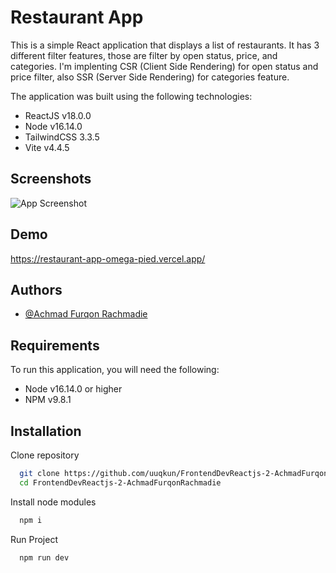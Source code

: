 
# Restaurant App

This is a simple React application that displays a list of restaurants. It has 3 different filter features, those are filter by open status, price, and categories. I'm implenting CSR (Client Side Rendering) for open status and price filter, also SSR (Server Side Rendering) for categories feature.

The application was built using the following technologies: 
- ReactJS v18.0.0
- Node v16.14.0
- TailwindCSS 3.3.5
- Vite v4.4.5

## Screenshots

![App Screenshot](https://s6.imgcdn.dev/R4MxO.png)


## Demo
https://restaurant-app-omega-pied.vercel.app/


## Authors

- [@Achmad Furqon Rachmadie](https://www.github.com/uuqkun)


## Requirements
To run this application, you will need the following: 
- Node v16.14.0 or higher
- NPM v9.8.1
## Installation

Clone repository
```bash
  git clone https://github.com/uuqkun/FrontendDevReactjs-2-AchmadFurqonRachmadie.git
  cd FrontendDevReactjs-2-AchmadFurqonRachmadie
```

Install node modules 
```bash
  npm i
```

Run Project
```bash
  npm run dev
```

